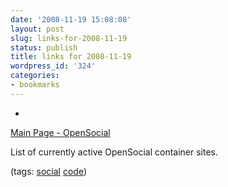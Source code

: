 ```yaml
---
date: '2008-11-19 15:08:08'
layout: post
slug: links-for-2008-11-19
status: publish
title: links for 2008-11-19
wordpress_id: '324'
categories:
- bookmarks
---
```


  * 
                

[Main Page - OpenSocial](http://wiki.opensocial.org/index.php?title=Main_Page)


                

List of currently active OpenSocial container sites.


                

(tags: [social](http://delicious.com/eob/social) [code](http://delicious.com/eob/code))


            

